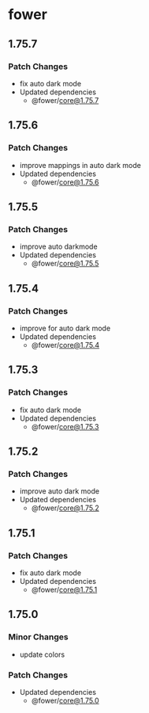 # fower

## 1.75.7

### Patch Changes

- fix auto dark mode
- Updated dependencies
  - @fower/core@1.75.7

## 1.75.6

### Patch Changes

- improve mappings in auto dark mode
- Updated dependencies
  - @fower/core@1.75.6

## 1.75.5

### Patch Changes

- improve auto darkmode
- Updated dependencies
  - @fower/core@1.75.5

## 1.75.4

### Patch Changes

- improve for auto dark mode
- Updated dependencies
  - @fower/core@1.75.4

## 1.75.3

### Patch Changes

- fix auto dark mode
- Updated dependencies
  - @fower/core@1.75.3

## 1.75.2

### Patch Changes

- improve auto dark mode
- Updated dependencies
  - @fower/core@1.75.2

## 1.75.1

### Patch Changes

- fix auto dark mode
- Updated dependencies
  - @fower/core@1.75.1

## 1.75.0

### Minor Changes

- update colors

### Patch Changes

- Updated dependencies
  - @fower/core@1.75.0

